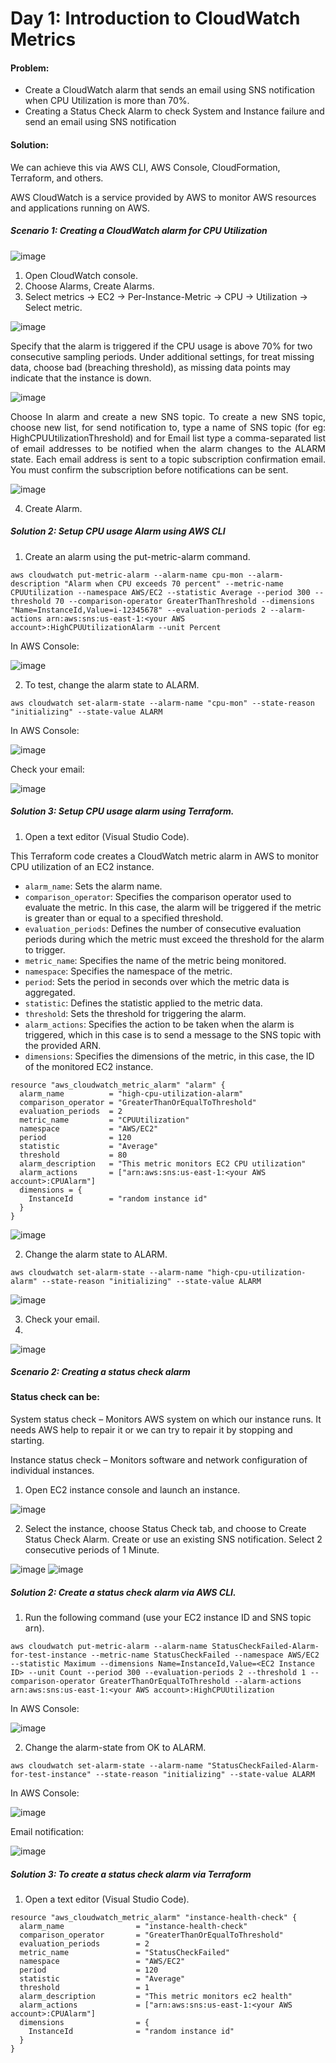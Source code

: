 # Day 1: Introduction to CloudWatch Metrics

#### Problem:
- Create a CloudWatch alarm that sends an email using SNS notification when CPU Utilization is more than 70%.
- Creating a Status Check Alarm to check System and Instance failure and send an email using SNS notification

#### Solution:
We can achieve this via AWS CLI, AWS Console, CloudFormation, Terraform, and others.

AWS CloudWatch is a service provided by AWS to monitor AWS resources and applications running on AWS.

##### Scenario 1: Creating a CloudWatch alarm for CPU Utilization

![image](https://github.com/DDMateus/100DaysofDevOps/assets/88774178/3fa4daba-d935-48d0-a84c-b7ab24f9cc68)

1. Open CloudWatch console.
2. Choose Alarms, Create Alarms.
3. Select metrics -> EC2 -> Per-Instance-Metric -> CPU -> Utilization -> Select metric.

![image](https://github.com/DDMateus/100DaysofDevOps/assets/88774178/d7987c5e-bd92-416f-a43b-e38a3f79fe2b)

Specify that the alarm is triggered if the CPU usage is above 70% for two consecutive sampling periods. Under additional settings, for treat missing data, choose bad (breaching threshold), as missing data points may indicate that the instance is down.

![image](https://github.com/DDMateus/100DaysofDevOps/assets/88774178/46f8611c-2b3e-4d9c-a6e9-53d6fe416de0)

<p align="justify">Choose In alarm and create a new SNS topic. To create a new SNS topic, choose new list, for send notification to, type a name of SNS topic (for eg: HighCPUUtilizationThreshold) and for Email list type a comma-separated list of email addresses to be notified when the alarm changes to the ALARM state. Each email address is sent to a topic subscription confirmation email. You must confirm the subscription before notifications can be sent.</p>

![image](https://github.com/DDMateus/100DaysofDevOps/assets/88774178/ab9da627-bf02-47b1-800f-d64a07f52afc)

4. Create Alarm.

##### Solution 2: Setup CPU usage Alarm using AWS CLI
1. Create an alarm using the put-metric-alarm command.

```shell
aws cloudwatch put-metric-alarm --alarm-name cpu-mon --alarm-description "Alarm when CPU exceeds 70 percent" --metric-name CPUUtilization --namespace AWS/EC2 --statistic Average --period 300 --threshold 70 --comparison-operator GreaterThanThreshold --dimensions "Name=InstanceId,Value=i-12345678" --evaluation-periods 2 --alarm-actions arn:aws:sns:us-east-1:<your AWS account>:HighCPUUtilizationAlarm --unit Percent
```
In AWS Console:

![image](https://github.com/DDMateus/100DaysofDevOps/assets/88774178/eaf8d9cb-a0b0-4a83-be2b-2011a8aaaf54)

2. To test, change the alarm state to ALARM.
```shell
aws cloudwatch set-alarm-state --alarm-name "cpu-mon" --state-reason "initializing" --state-value ALARM
```

In AWS Console:

![image](https://github.com/DDMateus/100DaysofDevOps/assets/88774178/0f687f2a-66b9-4e37-b5f5-90bd3239d7a8)

Check your email:

![image](https://github.com/DDMateus/100DaysofDevOps/assets/88774178/dc278d8f-3e41-4784-b4c9-b37d26504f8f)

##### Solution 3: Setup CPU usage alarm using Terraform.

1.  Open a text editor (Visual Studio Code).

This Terraform code creates a CloudWatch metric alarm in AWS to monitor CPU utilization of an EC2 instance.

- `alarm_name`: Sets the alarm name.
- `comparison_operator`: Specifies the comparison operator used to evaluate the metric. In this case, the alarm will be triggered if the metric is greater than or equal to a specified threshold.
- `evaluation_periods`: Defines the number of consecutive evaluation periods during which the metric must exceed the threshold for the alarm to trigger.
- `metric_name`: Specifies the name of the metric being monitored.
- `namespace`: Specifies the namespace of the metric.
- `period`: Sets the period in seconds over which the metric data is aggregated.
- `statistic`: Defines the statistic applied to the metric data.
- `threshold`: Sets the threshold for triggering the alarm.
- `alarm_actions`: Specifies the action to be taken when the alarm is triggered, which in this case is to send a message to the SNS topic with the provided ARN.
- `dimensions`: Specifies the dimensions of the metric, in this case, the ID of the monitored EC2 instance.

```hcl
resource "aws_cloudwatch_metric_alarm" "alarm" {
  alarm_name          = "high-cpu-utilization-alarm"
  comparison_operator = "GreaterThanOrEqualToThreshold"
  evaluation_periods  = 2
  metric_name         = "CPUUtilization"
  namespace           = "AWS/EC2"
  period              = 120
  statistic           = "Average"
  threshold           = 80
  alarm_description   = "This metric monitors EC2 CPU utilization"
  alarm_actions       = ["arn:aws:sns:us-east-1:<your AWS account>:CPUAlarm"]
  dimensions = {
    InstanceId        = "random instance id"
  }
}
```

![image](https://github.com/DDMateus/100DaysofDevOps/assets/88774178/7df8069c-e1a3-4f1b-bdb1-54b3802faa30)

2.  Change the alarm state to ALARM.
``` shell
aws cloudwatch set-alarm-state --alarm-name "high-cpu-utilization-alarm" --state-reason "initializing" --state-value ALARM
```

![image](https://github.com/DDMateus/100DaysofDevOps/assets/88774178/a844d599-dacc-4d64-9070-7d35071c41d7)

3.  Check your email.
4.  
![image](https://github.com/DDMateus/100DaysofDevOps/assets/88774178/028d1bd3-b049-4dc9-b5ba-a7e66f76f9eb)

##### Scenario 2: Creating a status check alarm

#### Status check can be:
System status check – Monitors AWS system on which our instance runs. It needs AWS help to repair it or we can try to repair it by stopping and starting.

Instance status check – Monitors software and network configuration of individual instances.
  
1. Open EC2 instance console and launch an instance.

![image](https://github.com/DDMateus/100DaysofDevOps/assets/88774178/162ffbe3-4ca1-4941-bd3a-cedd8f5efe5f)

2. Select the instance, choose Status Check tab, and choose to Create Status Check Alarm. Create or use an existing SNS notification. Select 2 consecutive periods of 1 Minute.

![image](https://github.com/DDMateus/100DaysofDevOps/assets/88774178/1ea71637-ae8f-47ff-b57d-f476cc8cbd32)
![image](https://github.com/DDMateus/100DaysofDevOps/assets/88774178/afa9d8f8-8652-4435-8bf9-10f935d33c8d)

##### Solution 2: Create a status check alarm via AWS CLI.
1. Run the following command (use your EC2 instance ID and SNS topic arn).
```shell
aws cloudwatch put-metric-alarm --alarm-name StatusCheckFailed-Alarm-for-test-instance --metric-name StatusCheckFailed --namespace AWS/EC2 --statistic Maximum --dimensions Name=InstanceId,Value=<EC2 Instance ID> --unit Count --period 300 --evaluation-periods 2 --threshold 1 --comparison-operator GreaterThanOrEqualToThreshold --alarm-actions arn:aws:sns:us-east-1:<your AWS account>:HighCPUUtilization
```

In AWS Console:

![image](https://github.com/DDMateus/100DaysofDevOps/assets/88774178/f80a00bc-1376-4017-a98d-9878cf62690f)

2. Change the alarm-state from OK to ALARM.
```shell
aws cloudwatch set-alarm-state --alarm-name "StatusCheckFailed-Alarm-for-test-instance" --state-reason "initializing" --state-value ALARM
```
In AWS Console:

![image](https://github.com/DDMateus/100DaysofDevOps/assets/88774178/9e91e861-60ac-493e-a705-95a12bc1b4b3)

Email notification:

![image](https://github.com/DDMateus/100DaysofDevOps/assets/88774178/82e66802-6df2-4eed-aca1-f75cd267538a)

##### Solution 3: To create a status check alarm via Terraform

1.  Open a text editor (Visual Studio Code).

```hcl
resource "aws_cloudwatch_metric_alarm" "instance-health-check" {
  alarm_name                = "instance-health-check"
  comparison_operator       = "GreaterThanOrEqualToThreshold"
  evaluation_periods        = 2
  metric_name               = "StatusCheckFailed"
  namespace                 = "AWS/EC2"
  period                    = 120
  statistic                 = "Average"
  threshold                 = 1
  alarm_description         = "This metric monitors ec2 health"
  alarm_actions             = ["arn:aws:sns:us-east-1:<your AWS account>:CPUAlarm"]
  dimensions                = {
    InstanceId              = "random instance id"
  }
}
```
